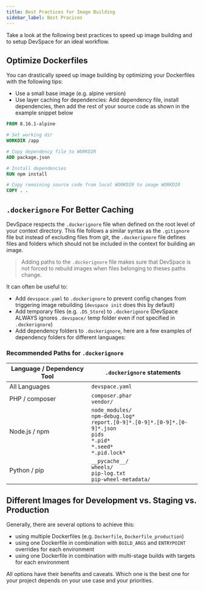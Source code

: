 ```yaml
---
title: Best Practices for Image Building
sidebar_label: Best Pracices
---
```


Take a look at the following best practices to speed up image building and to setup DevSpace for an ideal workflow.

## Optimize Dockerfiles
You can drastically speed up image building by optimizing your Dockerfiles with the following tips:
- Use a small base image (e.g. alpine version)
- Use layer caching for dependencies: Add dependency file, install dependencies, then add the rest of your source code as shown in the example snippet below

```Dockerfile
FROM 8.16.1-alpine

# Set working dir
WORKDIR /app

# Copy dependency file to WORKDIR
ADD package.json

# Install dependencies
RUN npm install

# Copy remaining source code from local WORKDIR to image WORKDIR
COPY . .
```

## `.dockerignore` For Better Caching
DevSpace respects the `.dockerignore` file when defined on the root level of your context directory. This file follows a similar syntax as the `.gitignore` file but instead of excluding files from git, the `.dockerignore` file defines files and folders which should not be included in the context for building an image. 

> Adding paths to the `.dockerignore` file makes sure that DevSpace is not forced to rebuild images when files belonging to theses paths change.

It can often be useful to:
- Add `devspace.yaml` to `.dockerignore` to prevent config changes from triggering image rebuilding (`devspace init` does this by default)
- Add temporary files (e.g. `.DS_Store`) to `.dockerignore` (DevSpace ALWAYS ignores `.devspace/` temp folder even if not specified in `.dockerignore`)
- Add dependency folders to `.dockerignore`, here are a few examples of dependency folders for different languages:

### Recommended Paths for `.dockerignore`
| Language / Dependency Tool | `.dockerignore` statements                                                                                    |
| ------------------------------------------------------------------- | ---------------------------------------------------------------------------------------------------- |
| All Languages | `devspace.yaml` |
| PHP / composer | `composer.phar`<br>`vendor/` |
| Node.js / npm | `node_modules/`<br>`npm-debug.log*`<br>`report.[0-9]*.[0-9]*.[0-9]*.[0-9]*.json`<br>`pids`<br>`*.pid*`<br>`*.seed*`<br>`*.pid.lock*` |
| Python / pip | `__pycache__/`<br>`wheels/`<br>`pip-log.txt`<br>`pip-wheel-metadata/` |


## Different Images for Development vs. Staging vs. Production
Generally, there are several options to achieve this:
- using multiple Dockerfiles (e.g. `Dockerfile`, `Dockerfile_production`)
- using one Dockerfile in combination with `BUILD_ARGS` and `ENTRYPOINT` overrides for each environment
- using one Dockerfile in combination with multi-stage builds with targets for each environment

All options have their benefits and caveats. Which one is the best one for your project depends on your use case and your priorities.
